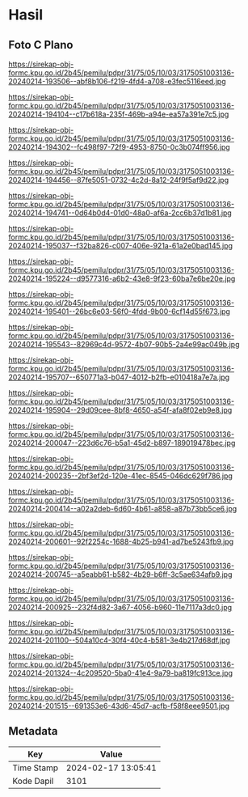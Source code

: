 # Hasil

## Foto C Plano

https://sirekap-obj-formc.kpu.go.id/2b45/pemilu/pdpr/31/75/05/10/03/3175051003136-20240214-193506--abf8b106-f219-4fd4-a708-e3fec5116eed.jpg

https://sirekap-obj-formc.kpu.go.id/2b45/pemilu/pdpr/31/75/05/10/03/3175051003136-20240214-194104--c17b618a-235f-469b-a94e-ea57a391e7c5.jpg

https://sirekap-obj-formc.kpu.go.id/2b45/pemilu/pdpr/31/75/05/10/03/3175051003136-20240214-194302--fc498f97-72f9-4953-8750-0c3b074ff956.jpg

https://sirekap-obj-formc.kpu.go.id/2b45/pemilu/pdpr/31/75/05/10/03/3175051003136-20240214-194456--87fe5051-0732-4c2d-8a12-24f9f5af9d22.jpg

https://sirekap-obj-formc.kpu.go.id/2b45/pemilu/pdpr/31/75/05/10/03/3175051003136-20240214-194741--0d64b0d4-01d0-48a0-af6a-2cc6b37d1b81.jpg

https://sirekap-obj-formc.kpu.go.id/2b45/pemilu/pdpr/31/75/05/10/03/3175051003136-20240214-195037--f32ba826-c007-406e-921a-61a2e0bad145.jpg

https://sirekap-obj-formc.kpu.go.id/2b45/pemilu/pdpr/31/75/05/10/03/3175051003136-20240214-195224--d9577316-a6b2-43e8-9f23-60ba7e6be20e.jpg

https://sirekap-obj-formc.kpu.go.id/2b45/pemilu/pdpr/31/75/05/10/03/3175051003136-20240214-195401--26bc6e03-56f0-4fdd-9b00-6cf14d55f673.jpg

https://sirekap-obj-formc.kpu.go.id/2b45/pemilu/pdpr/31/75/05/10/03/3175051003136-20240214-195543--82969c4d-9572-4b07-90b5-2a4e99ac049b.jpg

https://sirekap-obj-formc.kpu.go.id/2b45/pemilu/pdpr/31/75/05/10/03/3175051003136-20240214-195707--650771a3-b047-4012-b2fb-e010418a7e7a.jpg

https://sirekap-obj-formc.kpu.go.id/2b45/pemilu/pdpr/31/75/05/10/03/3175051003136-20240214-195904--29d09cee-8bf8-4650-a54f-afa8f02eb9e8.jpg

https://sirekap-obj-formc.kpu.go.id/2b45/pemilu/pdpr/31/75/05/10/03/3175051003136-20240214-200047--223d6c76-b5a1-45d2-b897-189019478bec.jpg

https://sirekap-obj-formc.kpu.go.id/2b45/pemilu/pdpr/31/75/05/10/03/3175051003136-20240214-200235--2bf3ef2d-120e-41ec-8545-046dc629f786.jpg

https://sirekap-obj-formc.kpu.go.id/2b45/pemilu/pdpr/31/75/05/10/03/3175051003136-20240214-200414--a02a2deb-6d60-4b61-a858-a87b73bb5ce6.jpg

https://sirekap-obj-formc.kpu.go.id/2b45/pemilu/pdpr/31/75/05/10/03/3175051003136-20240214-200601--92f2254c-1688-4b25-b941-ad7be5243fb9.jpg

https://sirekap-obj-formc.kpu.go.id/2b45/pemilu/pdpr/31/75/05/10/03/3175051003136-20240214-200745--a5eabb61-b582-4b29-b6ff-3c5ae634afb9.jpg

https://sirekap-obj-formc.kpu.go.id/2b45/pemilu/pdpr/31/75/05/10/03/3175051003136-20240214-200925--232f4d82-3a67-4056-b960-11e7117a3dc0.jpg

https://sirekap-obj-formc.kpu.go.id/2b45/pemilu/pdpr/31/75/05/10/03/3175051003136-20240214-201100--504a10c4-30f4-40c4-b581-3e4b217d68df.jpg

https://sirekap-obj-formc.kpu.go.id/2b45/pemilu/pdpr/31/75/05/10/03/3175051003136-20240214-201324--4c209520-5ba0-41e4-9a79-ba819fc913ce.jpg

https://sirekap-obj-formc.kpu.go.id/2b45/pemilu/pdpr/31/75/05/10/03/3175051003136-20240214-201515--691353e6-43d6-45d7-acfb-f58f8eee9501.jpg


## Metadata

| Key        | Value               |
| ---------- | ------------------- |
| Time Stamp | 2024-02-17 13:05:41 |
| Kode Dapil | 3101                |



